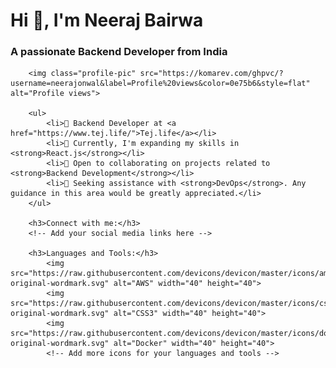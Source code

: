  <h1>Hi 👋, I'm Neeraj Bairwa</h1>
        <h3>A passionate Backend Developer from India</h3>

        <img class="profile-pic" src="https://komarev.com/ghpvc/?username=neerajonwal&label=Profile%20views&color=0e75b6&style=flat" alt="Profile views">

        <ul>
            <li>🔭 Backend Developer at <a href="https://www.tej.life/">Tej.life</a></li>
            <li>🌱 Currently, I'm expanding my skills in <strong>React.js</strong></li>
            <li>👯 Open to collaborating on projects related to <strong>Backend Development</strong></li>
            <li>🤝 Seeking assistance with <strong>DevOps</strong>. Any guidance in this area would be greatly appreciated.</li>
        </ul>

        <h3>Connect with me:</h3>
        <!-- Add your social media links here -->

        <h3>Languages and Tools:</h3>
            <img src="https://raw.githubusercontent.com/devicons/devicon/master/icons/amazonwebservices/amazonwebservices-original-wordmark.svg" alt="AWS" width="40" height="40">
            <img src="https://raw.githubusercontent.com/devicons/devicon/master/icons/css3/css3-original-wordmark.svg" alt="CSS3" width="40" height="40">
            <img src="https://raw.githubusercontent.com/devicons/devicon/master/icons/docker/docker-original-wordmark.svg" alt="Docker" width="40" height="40">
            <!-- Add more icons for your languages and tools -->
      
